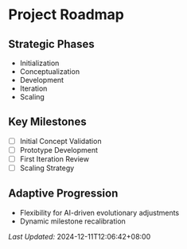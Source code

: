 # Project Roadmap

## Strategic Phases
- Initialization
- Conceptualization
- Development
- Iteration
- Scaling

## Key Milestones
- [ ] Initial Concept Validation
- [ ] Prototype Development
- [ ] First Iteration Review
- [ ] Scaling Strategy

## Adaptive Progression
- Flexibility for AI-driven evolutionary adjustments
- Dynamic milestone recalibration

*Last Updated:* 2024-12-11T12:06:42+08:00
